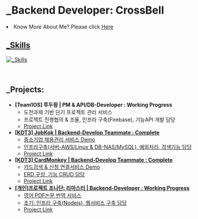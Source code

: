 <h1>
  <a>_Backend Developer: CrossBell</a>
</h1>
<li> Know More About Me? Please click <a href="https://crossbell.notion.site/Java-6490ee935ce24b3c978a09aa4685471a?pvs=4" target="_blank">Here


<br>

<h2 align="left">_Skills</h2>

[![_Skills](https://skillicons.dev/icons?i=java,swift,py,spring,aws,linux,mysql,git,github)](https://skillicons.dev)

<br>

<h2 align="left">_Projects:</h2>

<ul class="roman">

  <li><b>[Team1OS] 투두팡 | PM & API/DB-Developer : Working Progress </b>
      <ul class="square">
         <li>도전과제 기반 단기 프로젝트 관리 서비스</li>
         <li>프로젝트 진행협의 & 조율, 인프라 구축(Firebase), 기능API 개발 담당</li>
         <li><a href="https://github.com/crossbell8368/TodoPang_fork" target="_blank">Project Link</li>
      </ul>
   </li>
  
  <li><b>[KDT3] JobKok | Backend-Develop Teammate : Complete</b>
      <ul class="square">
         <li>중소기업 채용관리 서비스 Demo</li>
         <li>인프라구축(서버-AWS/Linux & DB-NAS/MySQL), 예외처리, 검색기능 담당</li>
         <li><a href="https://github.com/crossbell8368/KDT3_Final" target="_blank">Project Link</li>
      </ul>
   </li>
  
  
  <li><b>[KDT3] CardMonkey | Backend-Develop Teammate : Complete </b>
      <ul class="square">
         <li>카드검색 & 신청 연결서비스 Demo</li>
         <li>ERD 구성, 기능 CRUD 담당</li>
         <li><a href="https://github.com/crossbell8368/KDT3_CardMonkey" target="_blank">Project Link</li>
      </ul>
   </li>
  
  <li><b>[개인]프로젝트 조나단: 리마스터 | Backend-Developer : Working Progress </b>
      <ul class="square">
         <li>영어 PDF논문 번역 서비스</li>
         <li>초기: 인프라 구축(Nodejs), 웹서비스 구축 담당</li>
         <li><a href="https://github.com/crossbell8368/KDT3_CardMonkey" target="_blank">Project Link</li>
      </ul>
   </li>
   
<br>


<!--
**crossbell8368/crossbell8368** is a ✨ _special_ ✨ repository because its `README.md` (this file) appears on your GitHub profile.

Here are some ideas to get you started:

- 🔭 I’m currently working on ...
- 🌱 I’m currently learning ...
- 👯 I’m looking to collaborate on ...
- 🤔 I’m looking for help with ...
- 💬 Ask me about ...
- 📫 How to reach me: ...
- 😄 Pronouns: ...
- ⚡ Fun fact: ...
-->
